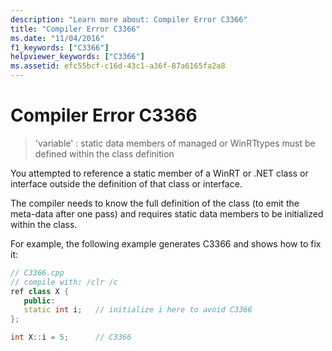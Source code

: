 ```yaml
---
description: "Learn more about: Compiler Error C3366"
title: "Compiler Error C3366"
ms.date: "11/04/2016"
f1_keywords: ["C3366"]
helpviewer_keywords: ["C3366"]
ms.assetid: efc55bcf-c16d-43c1-a36f-87a6165fa2a8
---
```

# Compiler Error C3366

> 'variable' : static data members of managed or WinRTtypes must be defined within the class definition

You attempted to reference a static member of a WinRT or .NET class or interface outside the definition of that class or interface.

The compiler needs to know the full definition of the class (to emit the meta-data after one pass) and requires static data members to be initialized within the class.

For example, the following example generates C3366 and shows how to fix it:

```cpp
// C3366.cpp
// compile with: /clr /c
ref class X {
   public:
   static int i;   // initialize i here to avoid C3366
};

int X::i = 5;      // C3366
```
